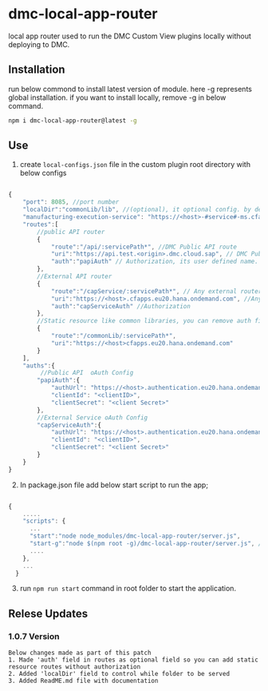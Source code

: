# dmc-local-app-router

local app router used to run the DMC Custom View plugins locally without deploying to DMC.

## Installation
run below commond to install latest version of module. here -g represents global installation. if you want to install locally, remove -g in below command.

```bash
npm i dmc-local-app-router@latest -g
```

## Use
1. create `local-configs.json` file in the custom plugin root directory with below configs

```js

{
    "port": 8085, //port number
    "localDir":"commonLib/lib", //(optional), it optional config. by default folder path maintained in mta.yaml file is used to serve the application. if specified, this property takes precedence
    "manufacturing-execution-service": "https://<host>-#service#-ms.cfapps.eu20.hana.ondemand.com", //(depricated)integration URL to make internal API calls. it is depricated, so dont use this.
    "routes":[
        //public API router
        {
            "route":"/api/:servicePath*", //DMC Public API route
            "uri":"https://api.test.<origin>.dmc.cloud.sap", // DMC Public API end point
            "auth":"papiAuth" // Authorization, its user defined name. Maintain configs for this in auths section of this JSON file
        },
        //External API router
        {
            "route":"/capService/:servicePath*", // Any external router, its user define route
            "uri":"https://<host>.cfapps.eu20.hana.ondemand.com", //Any external service end point like cap application
            "auth":"capServiceAuth" //Authorization
        },
        //Static resource like common libraries, you can remove auth field
        {
            "route":"/commonLib/:servicePath*", 
            "uri":"https://<host>cfapps.eu20.hana.ondemand.com"
        }
    ],
    "auths":{
         //Public API  oAuth Config
        "papiAuth":{
            "authUrl": "https://<host>.authentication.eu20.hana.ondemand.com/oauth/token", //Authorixation URL
            "clientId": "<clientID>",
            "clientSecret": "<client Secret>"
        },
        //External Service oAuth Config
        "capServiceAuth":{
            "authUrl": "https://<host>.authentication.eu20.hana.ondemand.com/oauth/token", //Authorixation URL
            "clientId": "<clientID>",
            "clientSecret": "<client Secret>"
        }
    }
}

```

2. In package.json file add below start script to run the app;

```js

{
    .....
    "scripts": {
      ...
      "start":"node node_modules/dmc-local-app-router/server.js",
      "start-g":"node $(npm root -g)/dmc-local-app-router/server.js", //only works for mac users
      ....
    },
    ...
  }

```

3. run `npm run start` command in root folder to start the application.

## Relese Updates
### 1.0.7 Version
    Below changes made as part of this patch
    1. Made 'auth' field in routes as optional field so you can add static resource routes without authorization
    2. Added 'localDir' field to control while folder to be served
    3. Added ReadME.md file with documentation





